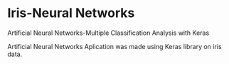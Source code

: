 # Iris-Neural Networks
Artificial Neural Networks-Multiple Classification Analysis with Keras

Artificial Neural Networks Aplication was made using Keras library on iris data.


